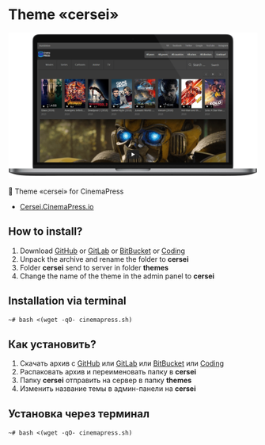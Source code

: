 # Theme «cersei»

![Theme «cersei» for CinemaPress](https://raw.githubusercontent.com/CinemaPress/Theme-Cersei/master/screenshot.png "Theme «cersei» for CinemaPress")

:art: Theme «cersei» for CinemaPress

- [Cersei.CinemaPress.io](http://Cersei.CinemaPress.io/)

## How to install?
1. Download [GitHub](https://github.com/CinemaPress/Theme-Cersei/archive/master.zip) or [GitLab](https://gitlab.com/CinemaPress/Theme-Cersei/repository/archive.zip) or [BitBucket](https://bitbucket.org/cinemapress/theme-cersei/get/master.zip) or [Coding](https://coding.net/u/CinemaPress/p/Theme-Cersei/git/archive/master.zip)
2. Unpack the archive and rename the folder to **cersei**
3. Folder **cersei** send to server in folder **themes**
4. Change the name of the theme in the admin panel to **cersei**

## Installation via terminal
```
~# bash <(wget -qO- cinemapress.sh)
```

## Как установить?
1. Скачать архив с [GitHub](https://github.com/CinemaPress/Theme-Cersei/archive/master.zip) или [GitLab](https://gitlab.com/CinemaPress/Theme-Cersei/repository/archive.zip) или [BitBucket](https://bitbucket.org/cinemapress/theme-cersei/get/master.zip) или [Coding](https://coding.net/u/CinemaPress/p/Theme-Cersei/git/archive/master.zip)
2. Распаковать архив и переименовать папку в **cersei**
3. Папку **cersei** отправить на сервер в папку **themes**
4. Изменить название темы в админ-панели на **cersei**

## Установка через терминал
```
~# bash <(wget -qO- cinemapress.sh)
```